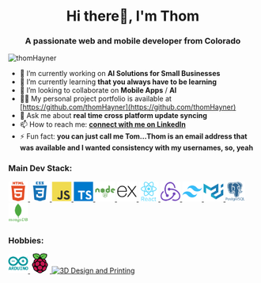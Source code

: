 <h1 align="center">Hi there👋, I'm Thom</h1>
<h3 align="center">A passionate web and mobile developer from Colorado</h3>
<p align="left">
  <img src="https://komarev.com/ghpvc/?username=thomHayner&label=Profile%20views&color=0e75b6&style=flat" alt="thomHayner" />
</p>

- 🔭 I’m currently working on **AI Solutions for Small Businesses**
- 🌱 I’m currently learning **that you always have to be learning**
- 👯 I’m looking to collaborate on **Mobile Apps** / **AI**
- 👨‍💻 My personal project portfolio is available at [https://github.com/thomHayner](https://github.com/thomHayner)
- 💬 Ask me about **real time cross platform update syncing**
- 📫 How to reach me: [**connect with me on LinkedIn**](https://www.linkedin.com/in/thomhayner/)
- ⚡ Fun fact: **you can just call me Tom...Thom is an email address that was available and I wanted consistency with my usernames, so, yeah**

<h3 align="left">Main Dev Stack:</h3>
<p align="left">
  <a href="https://developer.mozilla.org/en-US/docs/Web/HTML/" target="_blank" rel="noreferrer">
    <picture>
      <source media="(prefers-color-scheme: dark)" srcset="https://raw.githubusercontent.com/devicons/devicon/master/icons/html5/html5-plain-wordmark.svg">
      <source media="(prefers-color-scheme: light)" srcset="https://raw.githubusercontent.com/devicons/devicon/master/icons/html5/html5-plain-wordmark.svg">
      <img src="https://raw.githubusercontent.com/devicons/devicon/master/icons/html5/html5-plain-wordmark.svg" alt="HTML 5" width="40" height="40"/>
    </picture>
  </a>
  <a href="https://developer.mozilla.org/en-US/docs/Web/CSS/" target="_blank" rel="noreferrer">
    <picture>
      <source media="(prefers-color-scheme: dark)" srcset="https://raw.githubusercontent.com/devicons/devicon/master/icons/css3/css3-plain-wordmark.svg">
      <source media="(prefers-color-scheme: light)" srcset="https://raw.githubusercontent.com/devicons/devicon/master/icons/css3/css3-plain-wordmark.svg">
      <img src="https://raw.githubusercontent.com/devicons/devicon/master/icons/css3/css3-plain-wordmark.svg" alt="CSS 3" width="40" height="40"/>
    </picture>
  </a>
  <a href="https://developer.mozilla.org/en-US/docs/Web/JavaScript/" target="_blank" rel="noreferrer">
    <picture>
      <source media="(prefers-color-scheme: dark)" srcset="https://raw.githubusercontent.com/devicons/devicon/master/icons/javascript/javascript-original.svg">
      <source media="(prefers-color-scheme: light)" srcset="https://raw.githubusercontent.com/devicons/devicon/master/icons/javascript/javascript-original.svg">
      <img src="https://raw.githubusercontent.com/devicons/devicon/master/icons/javascript/javascript-original.svg" alt="JavaScript" width="40" height="40"/>
    </picture>  
  </a>
  <a href="https://www.typescriptlang.org/" target="_blank" rel="noreferrer">
    <picture>
      <source media="(prefers-color-scheme: dark)" srcset="https://raw.githubusercontent.com/devicons/devicon/master/icons/typescript/typescript-original.svg">
      <source media="(prefers-color-scheme: light)" srcset="https://raw.githubusercontent.com/devicons/devicon/master/icons/typescript/typescript-original.svg">
      <img src="https://raw.githubusercontent.com/devicons/devicon/master/icons/typescript/typescript-original.svg" alt="TypeScript" width="40" height="40"/>
    </picture>
  </a>
  <a href="https://nodejs.org/en" target="_blank" rel="noreferrer">
    <picture>
      <source media="(prefers-color-scheme: dark)" srcset="https://raw.githubusercontent.com/devicons/devicon/master/icons/nodejs/nodejs-plain-wordmark.svg">
      <source media="(prefers-color-scheme: light)" srcset="https://raw.githubusercontent.com/devicons/devicon/master/icons/nodejs/nodejs-plain-wordmark.svg">
      <img src="https://raw.githubusercontent.com/devicons/devicon/master/icons/nodejs/nodejs-plain-wordmark.svg" alt="Node JS" width="40" height="40"/>
    </picture>
  </a>
  <a href="https://expressjs.com/" target="_blank" rel="noreferrer">
    <picture>
      <source media="(prefers-color-scheme: dark)" srcset="https://raw.githubusercontent.com/devicons/devicon/master/icons/express/express-original.svg">
      <source media="(prefers-color-scheme: light)" srcset="https://raw.githubusercontent.com/devicons/devicon/master/icons/express/express-original.svg">
      <img src="https://raw.githubusercontent.com/devicons/devicon/master/icons/express/express-original.svg" alt="Express JS" width="40" height="40"/>
    </picture>
  </a>
  <a href="https://react.dev/" target="_blank" rel="noreferrer">
    <picture>
      <source media="(prefers-color-scheme: dark)" srcset="https://raw.githubusercontent.com/devicons/devicon/master/icons/react/react-original-wordmark.svg">
      <source media="(prefers-color-scheme: light)" srcset="https://raw.githubusercontent.com/devicons/devicon/master/icons/react/react-original-wordmark.svg">
      <img src="https://raw.githubusercontent.com/devicons/devicon/master/icons/react/react-original-wordmark.svg" alt="React" width="40" height="40"/>
    </picture>
  </a>
  <a href="https://redux.js.org/" target="_blank" rel="noreferrer">
    <picture>
      <source media="(prefers-color-scheme: dark)" srcset="https://raw.githubusercontent.com/devicons/devicon/master/icons/redux/redux-original.svg">
      <source media="(prefers-color-scheme: light)" srcset="https://raw.githubusercontent.com/devicons/devicon/master/icons/redux/redux-original.svg">
      <img src="https://raw.githubusercontent.com/devicons/devicon/master/icons/redux/redux-original.svg" alt="Redux JS" width="40" height="40"/>
    </picture>
  </a>
  <a href="https://tailwindcss.com/" target="_blank" rel="noreferrer">
    <picture>
      <source media="(prefers-color-scheme: dark)" srcset="https://raw.githubusercontent.com/devicons/devicon/master/icons/tailwindcss/tailwindcss-original.svg">
      <source media="(prefers-color-scheme: light)" srcset="https://raw.githubusercontent.com/devicons/devicon/master/icons/tailwindcss/tailwindcss-original.svg">
      <img src="https://raw.githubusercontent.com/devicons/devicon/master/icons/tailwindcss/tailwindcss-original.svg" alt="Tailwind CSS" width="40" height="40"/>
    </picture>
  </a>
  <a href="https://mui.com/material-ui/" target="_blank" rel="noreferrer">
    <picture>
      <source media="(prefers-color-scheme: dark)" srcset="https://raw.githubusercontent.com/devicons/devicon/master/icons/materialui/materialui-original.svg">
      <source media="(prefers-color-scheme: light)" srcset="https://raw.githubusercontent.com/devicons/devicon/master/icons/materialui/materialui-original.svg">
      <img src="https://raw.githubusercontent.com/devicons/devicon/master/icons/materialui/materialui-original.svg" alt="Material UI" width="40" height="40"/>
    </picture>
  </a>
  <a href="https://www.postgresql.org/" target="_blank" rel="noreferrer">
    <picture>
      <source media="(prefers-color-scheme: dark)" srcset="https://raw.githubusercontent.com/devicons/devicon/master/icons/postgresql/postgresql-plain-wordmark.svg">
      <source media="(prefers-color-scheme: light)" srcset="https://raw.githubusercontent.com/devicons/devicon/master/icons/postgresql/postgresql-plain-wordmark.svg">
      <img src="https://raw.githubusercontent.com/devicons/devicon/master/icons/postgresql/postgresql-plain-wordmark.svg" alt="PostgreSQL" width="40" height="40"/>
    </picture>
  </a>
  <a href="https://www.mongodb.com/" target="_blank" rel="noreferrer">
    <picture>
      <source media="(prefers-color-scheme: dark)" srcset="https://raw.githubusercontent.com/devicons/devicon/master/icons/mongodb/mongodb-plain-wordmark.svg">
      <source media="(prefers-color-scheme: light)" srcset="https://raw.githubusercontent.com/devicons/devicon/master/icons/mongodb/mongodb-plain-wordmark.svg">
      <img src="https://raw.githubusercontent.com/devicons/devicon/master/icons/mongodb/mongodb-plain-wordmark.svg" alt="Mongo DB" width="40" height="40"/>
    </picture>
  </a>
<!--   <a href="https://nextjs.org/" target="_blank" rel="noreferrer">
    <picture>
      <source media="(prefers-color-scheme: dark)" srcset="https://raw.githubusercontent.com/devicons/devicon/master/icons/nextjs-original.svg">
      <source media="(prefers-color-scheme: light)" srcset="https://raw.githubusercontent.com/devicons/devicon/master/icons/nextjs-original.svg">
      <img src="https://raw.githubusercontent.com/devicons/devicon/master/icons/nextjs/nextjs-original.svg" alt="Next JS" width="40" height="40"/>
    </picture>
  </a>
  <a href="https://astro.build/" target="_blank" rel="noreferrer">
    <picture>
      <source media="(prefers-color-scheme: dark)" srcset="https://raw.githubusercontent.com/devicons/devicon/master/icons/astro/astro-original.svg">
      <source media="(prefers-color-scheme: light)" srcset="https://raw.githubusercontent.com/devicons/devicon/master/icons/astro/astro-original.svg">
      <img src="https://raw.githubusercontent.com/devicons/devicon/master/icons/astro/astro-original.svg" alt="Astro JS" width="40" height="40"/>
    </picture>
  </a>
  <a href="https://ionicframework.com/" target="_blank" rel="noreferrer">
    <picture>
      <source media="(prefers-color-scheme: dark)" srcset="https://raw.githubusercontent.com/devicons/devicon/master/icons/ionic/ionic-original.svg">
      <source media="(prefers-color-scheme: light)" srcset="https://raw.githubusercontent.com/devicons/devicon/master/icons/ionic/ionic-original.svg">
      <img src="https://raw.githubusercontent.com/devicons/devicon/master/icons/ionic/ionic-original.svg" alt="Astro JS" width="40" height="40"/>
    </picture>
  </a> -->
</p>
<!-- <h3 align="left">Languages, Frameworks and Libraries:</h3>
<p align="left">
  <a href="https://developer.mozilla.org/en-US/docs/Web/HTML/" target="_blank" rel="noreferrer">
    <picture>
      <img src="https://raw.githubusercontent.com/devicons/devicon/master/icons/html5/html5-plain-wordmark.svg" alt="HTML 5" width="40" height="40"/>
    </picture>
  </a>
  <a href="https://developer.mozilla.org/en-US/docs/Web/CSS/" target="_blank" rel="noreferrer">
    <picture>
      <img src="https://raw.githubusercontent.com/devicons/devicon/master/icons/css3/css3-plain-wordmark.svg" alt="CSS 3" width="40" height="40"/>
    </picture>
  </a>
  <a href="https://developer.mozilla.org/en-US/docs/Web/JavaScript/" target="_blank" rel="noreferrer">
    <picture>
      <img src="https://raw.githubusercontent.com/devicons/devicon/master/icons/javascript/javascript-original.svg" alt="JavaScript" width="40" height="40"/>
    </picture>  
  </a>
  <a href="https://www.typescriptlang.org/" target="_blank" rel="noreferrer">
    <picture>
      <img src="https://raw.githubusercontent.com/devicons/devicon/master/icons/typescript/typescript-original.svg" alt="TypeScript" width="40" height="40"/>
    </picture>
  </a>
  <a href="https://nodejs.org/en" target="_blank" rel="noreferrer">
    <picture>
      <img src="https://raw.githubusercontent.com/devicons/devicon/master/icons/nodejs/nodejs-plain-wordmark.svg" alt="Node JS" width="40" height="40"/>
    </picture>
  </a>
  <a href="https://expressjs.com/" target="_blank" rel="noreferrer">
    <picture>
      <img src="https://raw.githubusercontent.com/devicons/devicon/master/icons/express/express-original.svg" alt="Express JS" width="40" height="40"/>
    </picture>
  </a>
  <a href="https://react.dev/" target="_blank" rel="noreferrer">
    <picture>
      <img src="https://raw.githubusercontent.com/devicons/devicon/master/icons/react/react-original-wordmark.svg" alt="React" width="40" height="40"/>
    </picture>
  </a>
  <a href="https://redux.js.org/" target="_blank" rel="noreferrer">
    <picture>
      <img src="https://raw.githubusercontent.com/devicons/devicon/master/icons/redux/redux-original.svg" alt="Redux JS" width="40" height="40"/>
    </picture>
  </a>
  <a href="https://nextjs.org/" target="_blank" rel="noreferrer">
    <picture>
      <img src="https://raw.githubusercontent.com/devicons/devicon/master/icons/nextjs/nextjs-original.svg" alt="Next JS" width="40" height="40"/>
    </picture>
  </a>
  <a href="https://astro.build/" target="_blank" rel="noreferrer">
    <picture>
      <img src="https://raw.githubusercontent.com/devicons/devicon/master/icons/astro/astro-original.svg" alt="Astro JS" width="40" height="40"/>
    </picture>
  </a>
  <a href="https://www.gatsbyjs.com/" target="_blank" rel="noreferrer">
    <picture>
      <img src="https://raw.githubusercontent.com/devicons/devicon/master/icons/gatsby/gatsby-original.svg" alt="Gatsby JS" width="40" height="40"/>
    </picture>
  </a>
  <a href="https://getbootstrap.com/" target="_blank" rel="noreferrer">
    <picture>
      <img src="https://raw.githubusercontent.com/devicons/devicon/master/icons/bootstrap/bootstrap-original.svg" alt="Bootstrap" width="40" height="40"/>
    </picture>
  </a>
  <a href="https://tailwindcss.com/" target="_blank" rel="noreferrer">
    <picture>
      <img src="https://raw.githubusercontent.com/devicons/devicon/master/icons/tailwindcss/tailwindcss-original.svg" alt="Tailwind CSS" width="40" height="40"/>
    </picture>
  </a>
  <a href="https://mui.com/material-ui/" target="_blank" rel="noreferrer">
    <picture>
      <img src="https://raw.githubusercontent.com/devicons/devicon/master/icons/materialui/materialui-original.svg" alt="Material UI" width="40" height="40"/>
    </picture>
  </a>
  <a href="https://axios-http.com/" target="_blank" rel="noreferrer">
    <picture>
      <img src="https://raw.githubusercontent.com/devicons/devicon/master/icons/axios/axios-plain.svg" alt="Axios HTTP" width="40" height="40"/>
    </picture>
  </a>
  <a href="https://www.python.org/" target="_blank" rel="noreferrer">
    <picture>
      <img src="https://raw.githubusercontent.com/devicons/devicon/master/icons/python/python-original.svg" alt="Python" width="40" height="40"/>
    </picture>
  </a>
  <a href="https://www.djangoproject.com/" target="_blank" rel="noreferrer">
    <picture>
      <img src="https://raw.githubusercontent.com/devicons/devicon/master/icons/django/django-plain.svg" alt="Django" width="40" height="40"/>
    </picture>
  </a>
  <a href="https://www.w3schools.com/cs/index.php" target="_blank" rel="noreferrer">
    <picture>
      <img src="https://raw.githubusercontent.com/devicons/devicon/master/icons/csharp/csharp-original.svg" alt="C#" width="40" height="40"/>
    </picture>
  </a>
</p> -->
<!-- <h3 align="left">Databases:</h3>
<p>
  <a href="https://www.postgresql.org/" target="_blank" rel="noreferrer">
    <picture>
      <img src="https://raw.githubusercontent.com/devicons/devicon/master/icons/postgresql/postgresql-plain-wordmark.svg" alt="PostgreSQL" width="40" height="40"/>
    </picture>
  </a>
  <a href="https://www.mongodb.com/" target="_blank" rel="noreferrer">
    <picture>
      <img src="https://raw.githubusercontent.com/devicons/devicon/master/icons/mongodb/mongodb-plain-wordmark.svg" alt="Mongo DB" width="40" height="40"/>
    </picture>
  </a>
  <a href="https://www.mysql.com/" target="_blank" rel="noreferrer">
    <picture>
      <img src="https://raw.githubusercontent.com/devicons/devicon/master/icons/mysql/mysql-plain-wordmark.svg" alt="mySQL" width="40" height="40"/>
    </picture>
  </a>
  <a href="https://www.sqlite.org/" target="_blank" rel="noreferrer">
    <picture>
      <img src="https://raw.githubusercontent.com/devicons/devicon/master/icons/sqlite/sqlite-original-wordmark.svg" alt="SQLite" width="40" height="40"/>
    </picture>
  </a>
</p> -->
<!-- <h3 align="left">Cloud Services:</h3>
<p>
  <a href="https://aws.amazon.com/" target="_blank" rel="noreferrer">
    <picture>
      <img src="https://raw.githubusercontent.com/devicons/devicon/master/icons/amazonwebservices/amazonwebservices-plain-wordmark.svg" alt="Amazon Web Services" width="40" height="40"/>
    </picture>
  </a>
  <a href="https://azure.microsoft.com/en-us/" target="_blank" rel="noreferrer">
    <picture>
      <img src="https://raw.githubusercontent.com/devicons/devicon/master/icons/azure/azure-original-wordmark.svg" alt="Azure" width="40" height="40"/>
    </picture>
  </a>
  <a href="https://firebase.google.com/" target="_blank" rel="noreferrer">
    <picture>
      <img src="https://raw.githubusercontent.com/devicons/devicon/master/icons/firebase/firebase-original-wordmark.svg" alt="Firebase" width="40" height="40"/>
    </picture>
  </a>
  <a href="https://www.digitalocean.com/" target="_blank" rel="noreferrer">
    <picture>
      <img src="https://raw.githubusercontent.com/devicons/devicon/master/icons/digitalocean/digitalocean-original-wordmark.svg" alt="Digital Ocean" width="40" height="40"/>
    </picture>
  </a>
</p> -->
<!-- <h3 align="left">Tools:</h3>
<p>
  <a href="https://git-scm.com/" target="_blank" rel="noreferrer">
    <picture>
      <img src="https://raw.githubusercontent.com/devicons/devicon/master/icons/git/git-original.svg" alt="Git" width="40" height="40"/>
    </picture>
  </a>
  <a href="https://github.com/" target="_blank" rel="noreferrer">
    <picture>
      <img src="https://raw.githubusercontent.com/devicons/devicon/master/icons/github/github-original.svg" alt="GitHub" width="40" height="40"/>
    </picture>
  </a>
  <a href="https://code.visualstudio.com/" target="_blank" rel="noreferrer">
    <picture>
      <img src="https://raw.githubusercontent.com/devicons/devicon/master/icons/vscode/vscode-original.svg" alt="Visual Studio Code" width="40" height="40"/>
    </picture>
  </a>
  <a href="https://www.postman.com/" target="_blank" rel="noreferrer">
    <picture>
      <img src="https://raw.githubusercontent.com/devicons/devicon/master/icons/postman/postman-original.svg" alt="Postman" width="40" height="40"/>
    </picture>
  </a>
  <a href="https://www.npmjs.com/" target="_blank" rel="noreferrer">
    <picture>
      <img src="https://raw.githubusercontent.com/devicons/devicon/master/icons/npm/npm-original-wordmark.svg" alt="NPM" width="40" height="40"/>
    </picture>
  </a>
</p> -->
<h3 align="left">Hobbies:</h3>
<p>
  <a href="https://www.arduino.cc/" target="_blank" rel="noreferrer">
    <picture>
      <source media="(prefers-color-scheme: dark)" srcset="https://raw.githubusercontent.com/devicons/devicon/master/icons/arduino/arduino-original-wordmark.svg">
      <source media="(prefers-color-scheme: light)" srcset="https://raw.githubusercontent.com/devicons/devicon/master/icons/arduino/arduino-original-wordmark.svg">
      <img src="https://raw.githubusercontent.com/devicons/devicon/master/icons/arduino/arduino-original-wordmark.svg" alt="Arduino" width="40" height="40"/>
    </picture>
  </a>
  <a href="https://www.raspberrypi.com/" target="_blank" rel="noreferrer">
    <picture>
      <source media="(prefers-color-scheme: dark)" srcset="https://raw.githubusercontent.com/devicons/devicon/master/icons/raspberrypi/raspberrypi-original.svg">
      <source media="(prefers-color-scheme: light)" srcset="https://raw.githubusercontent.com/devicons/devicon/master/icons/raspberrypi/raspberrypi-original.svg">
      <img src="https://raw.githubusercontent.com/devicons/devicon/master/icons/raspberrypi/raspberrypi-original.svg" alt="Raspberry Pi" width="40" height="40"/>
    </picture>
  </a>
  <a href="https://www.tinkercad.com/" target="_blank" rel="noreferrer">
    <picture>
      <source media="(prefers-color-scheme: dark)" srcset="https://img.icons8.com/?size=80&id=y6nPVGOwDRlq&format=png">
      <source media="(prefers-color-scheme: light)" srcset="https://img.icons8.com/?size=80&id=y6nPVGOwDRlq&format=png">
      <img src="https://img.icons8.com/?size=80&id=y6nPVGOwDRlq&format=png" alt="3D Design and Printing" width="40" height="40"/>
    </picture>
  </a>
</p>
